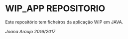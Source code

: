 # WIP_APP REPOSITORIO

Este repositório tem ficheiros da aplicação WIP em JAVA.   

*Joana Araujo 2016/2017*
